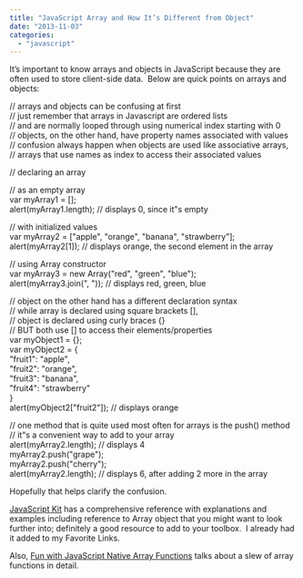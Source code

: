 ```yaml
---
title: "JavaScript Array and How It’s Different from Object"
date: "2013-11-03"
categories: 
  - "javascript"
---
```


It’s important to know arrays and objects in JavaScript because they are often used to store client-side data.  Below are quick points on arrays and objects:

// arrays and objects can be confusing at first  
// just remember that arrays in Javascript are ordered lists  
//  and are normally looped through using numerical index starting with 0  
// objects, on the other hand, have property names associated with values  
// confusion always happen when objects are used like associative arrays,  
//  arrays that use names as index to access their associated values  
      
      
// declaring an array  
      
// as an empty array  
var myArray1 = \[\];  
alert(myArray1.length); // displays 0, since it"s empty  
      
// with initialized values  
var myArray2 = \["apple", "orange", "banana", "strawberry"\];  
alert(myArray2\[1\]); // displays orange, the second element in the array  
      
// using Array constructor  
var myArray3 = new Array("red", "green", "blue");  
alert(myArray3.join(", ")); // displays red, green, blue  
      
      
// object on the other hand has a different declaration syntax  
// while array is declared using square brackets \[\],  
//  object is declared using curly braces {}  
// BUT both use \[\] to access their elements/properties  
var myObject1 = {};  
var myObject2 = {  
    "fruit1": "apple",  
    "fruit2": "orange",  
    "fruit3": "banana",  
    "fruit4": "strawberry"  
}  
alert(myObject2\["fruit2"\]); // displays orange  
      
      
// one method that is quite used most often for arrays is the push() method  
// it"s a convenient way to add to your array  
alert(myArray2.length); // displays 4  
myArray2.push("grape");  
myArray2.push("cherry");  
alert(myArray2.length); // displays 6, after adding 2 more in the array  
  

  

Hopefully that helps clarify the confusion.

[JavaScript Kit](http://www.javascriptkit.com/jsref/) has a comprehensive reference with explanations and examples including reference to Array object that you might want to look further into; definitely a good resource to add to your toolbox.  I already had it added to my Favorite Links.

Also, [Fun with JavaScript Native Array Functions](http://flippinawesome.org/2013/11/25/fun-with-javascript-native-array-functions/) talks about a slew of array functions in detail.
